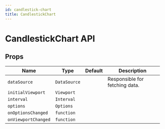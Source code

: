 ```yaml
---
id: candlestick-chart
title: CandlestickChart
---
```


# CandlestickChart API

## Props

| Name                | Type         | Default | Description                    |
| ------------------- | ------------ | ------- | ------------------------------ |
| `dataSource`        | `DataSource` |         | Responsible for fetching data. |
| `initialViewport`   | `Viewport`   |         |                                |
| `interval`          | `Interval`   |         |                                |
| `options`           | `Options`    |         |                                |
| `onOptionsChanged`  | `function`   |         |                                |
| `onViewportChanged` | `function`   |         |                                |
